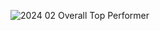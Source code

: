 ![2024 02 Overall Top Performer](https://github.com/CyberCraftAnj/CyberCraftAnj/assets/145757248/84447501-6941-4ac4-ac4b-53efb85e2adf)
